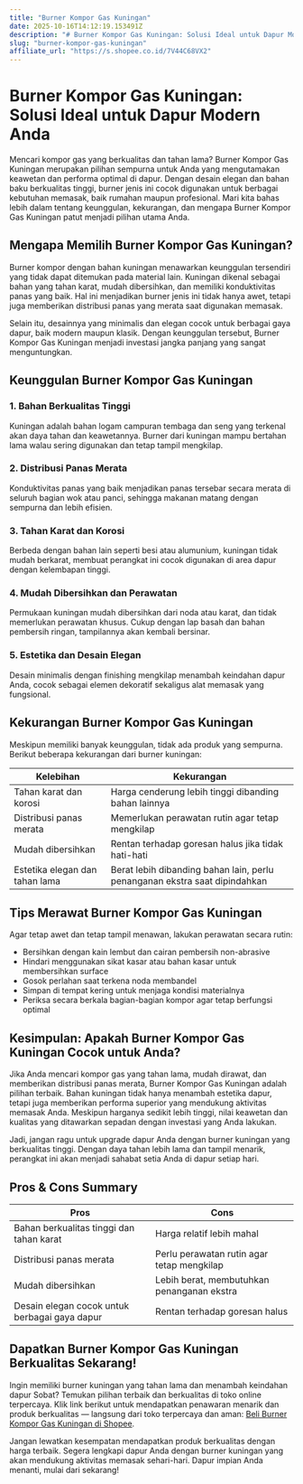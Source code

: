 ```yaml
---
title: "Burner Kompor Gas Kuningan"
date: 2025-10-16T14:12:19.153491Z
description: "# Burner Kompor Gas Kuningan: Solusi Ideal untuk Dapur Modern Anda..."
slug: "burner-kompor-gas-kuningan"
affiliate_url: "https://s.shopee.co.id/7V44C68VX2"
---
```

# Burner Kompor Gas Kuningan: Solusi Ideal untuk Dapur Modern Anda

Mencari kompor gas yang berkualitas dan tahan lama? Burner Kompor Gas Kuningan merupakan pilihan sempurna untuk Anda yang mengutamakan keawetan dan performa optimal di dapur. Dengan desain elegan dan bahan baku berkualitas tinggi, burner jenis ini cocok digunakan untuk berbagai kebutuhan memasak, baik rumahan maupun profesional. Mari kita bahas lebih dalam tentang keunggulan, kekurangan, dan mengapa Burner Kompor Gas Kuningan patut menjadi pilihan utama Anda.

## Mengapa Memilih Burner Kompor Gas Kuningan?

Burner kompor dengan bahan kuningan menawarkan keunggulan tersendiri yang tidak dapat ditemukan pada material lain. Kuningan dikenal sebagai bahan yang tahan karat, mudah dibersihkan, dan memiliki konduktivitas panas yang baik. Hal ini menjadikan burner jenis ini tidak hanya awet, tetapi juga memberikan distribusi panas yang merata saat digunakan memasak.

Selain itu, desainnya yang minimalis dan elegan cocok untuk berbagai gaya dapur, baik modern maupun klasik. Dengan keunggulan tersebut, Burner Kompor Gas Kuningan menjadi investasi jangka panjang yang sangat menguntungkan.

## Keunggulan Burner Kompor Gas Kuningan

### 1. Bahan Berkualitas Tinggi

Kuningan adalah bahan logam campuran tembaga dan seng yang terkenal akan daya tahan dan keawetannya. Burner dari kuningan mampu bertahan lama walau sering digunakan dan tetap tampil mengkilap.

### 2. Distribusi Panas Merata

Konduktivitas panas yang baik menjadikan panas tersebar secara merata di seluruh bagian wok atau panci, sehingga makanan matang dengan sempurna dan lebih efisien.

### 3. Tahan Karat dan Korosi

Berbeda dengan bahan lain seperti besi atau alumunium, kuningan tidak mudah berkarat, membuat perangkat ini cocok digunakan di area dapur dengan kelembapan tinggi.

### 4. Mudah Dibersihkan dan Perawatan

Permukaan kuningan mudah dibersihkan dari noda atau karat, dan tidak memerlukan perawatan khusus. Cukup dengan lap basah dan bahan pembersih ringan, tampilannya akan kembali bersinar.

### 5. Estetika dan Desain Elegan

Desain minimalis dengan finishing mengkilap menambah keindahan dapur Anda, cocok sebagai elemen dekoratif sekaligus alat memasak yang fungsional.

## Kekurangan Burner Kompor Gas Kuningan

Meskipun memiliki banyak keunggulan, tidak ada produk yang sempurna. Berikut beberapa kekurangan dari burner kuningan:

| Kelebihan | Kekurangan |
|---|---|
| Tahan karat dan korosi | Harga cenderung lebih tinggi dibanding bahan lainnya |
| Distribusi panas merata | Memerlukan perawatan rutin agar tetap mengkilap |
| Mudah dibersihkan | Rentan terhadap goresan halus jika tidak hati-hati |
| Estetika elegan dan tahan lama | Berat lebih dibanding bahan lain, perlu penanganan ekstra saat dipindahkan |

## Tips Merawat Burner Kompor Gas Kuningan

Agar tetap awet dan tetap tampil menawan, lakukan perawatan secara rutin:

- Bersihkan dengan kain lembut dan cairan pembersih non-abrasive
- Hindari menggunakan sikat kasar atau bahan kasar untuk membersihkan surface
- Gosok perlahan saat terkena noda membandel
- Simpan di tempat kering untuk menjaga kondisi materialnya
- Periksa secara berkala bagian-bagian kompor agar tetap berfungsi optimal

## Kesimpulan: Apakah Burner Kompor Gas Kuningan Cocok untuk Anda?

Jika Anda mencari kompor gas yang tahan lama, mudah dirawat, dan memberikan distribusi panas merata, Burner Kompor Gas Kuningan adalah pilihan terbaik. Bahan kuningan tidak hanya menambah estetika dapur, tetapi juga memberikan performa superior yang mendukung aktivitas memasak Anda. Meskipun harganya sedikit lebih tinggi, nilai keawetan dan kualitas yang ditawarkan sepadan dengan investasi yang Anda lakukan.

Jadi, jangan ragu untuk upgrade dapur Anda dengan burner kuningan yang berkualitas tinggi. Dengan daya tahan lebih lama dan tampil menarik, perangkat ini akan menjadi sahabat setia Anda di dapur setiap hari.

## Pros & Cons Summary

| **Pros** | **Cons** |
| --- | --- |
| Bahan berkualitas tinggi dan tahan karat | Harga relatif lebih mahal |
| Distribusi panas merata | Perlu perawatan rutin agar tetap mengkilap |
| Mudah dibersihkan | Lebih berat, membutuhkan penanganan ekstra |
| Desain elegan cocok untuk berbagai gaya dapur | Rentan terhadap goresan halus |

## Dapatkan Burner Kompor Gas Kuningan Berkualitas Sekarang!

Ingin memiliki burner kuningan yang tahan lama dan menambah keindahan dapur Sobat? Temukan pilihan terbaik dan berkualitas di toko online terpercaya. Klik link berikut untuk mendapatkan penawaran menarik dan produk berkualitas — langsung dari toko terpercaya dan aman: [Beli Burner Kompor Gas Kuningan di Shopee](https://s.shopee.co.id/7V44C68VX2).

Jangan lewatkan kesempatan mendapatkan produk berkualitas dengan harga terbaik. Segera lengkapi dapur Anda dengan burner kuningan yang akan mendukung aktivitas memasak sehari-hari. Dapur impian Anda menanti, mulai dari sekarang!